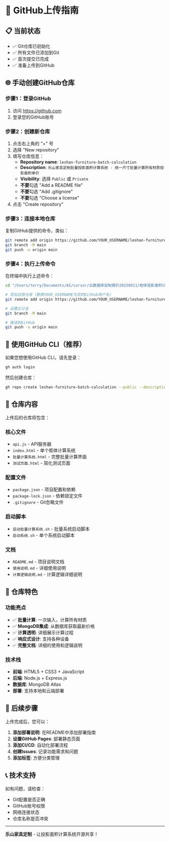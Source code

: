 # 🚀 GitHub上传指南

## 📋 当前状态
- ✅ Git仓库已初始化
- ✅ 所有文件已添加到Git
- ✅ 首次提交已完成
- ✅ 准备上传到GitHub

## 🌐 手动创建GitHub仓库

### 步骤1：登录GitHub
1. 访问 https://github.com
2. 登录您的GitHub账号

### 步骤2：创建新仓库
1. 点击右上角的 "+" 号
2. 选择 "New repository"
3. 填写仓库信息：
   - **Repository name**: `leshan-furniture-batch-calculation`
   - **Description**: `乐山家具定制批量投影面积计算系统 - 统一尺寸批量计算所有材质投影面积单价`
   - **Visibility**: 选择 `Public` 或 `Private`
   - **不要**勾选 "Add a README file"
   - **不要**勾选 "Add .gitignore"
   - **不要**勾选 "Choose a license"
4. 点击 "Create repository"

### 步骤3：连接本地仓库
复制GitHub提供的命令，类似：
```bash
git remote add origin https://github.com/YOUR_USERNAME/leshan-furniture-batch-calculation.git
git branch -M main
git push -u origin main
```

### 步骤4：执行上传命令
在终端中执行上述命令：

```bash
cd "/Users/terry/Documents/AI/cursor/云数据库定制报价20250911/柜体投影面积计算系统"

# 添加远程仓库（替换YOUR_USERNAME为您的GitHub用户名）
git remote add origin https://github.com/YOUR_USERNAME/leshan-furniture-batch-calculation.git

# 设置主分支
git branch -M main

# 推送到GitHub
git push -u origin main
```

## 🔧 使用GitHub CLI（推荐）

如果您想使用GitHub CLI，请先登录：

```bash
gh auth login
```

然后创建仓库：
```bash
gh repo create leshan-furniture-batch-calculation --public --description "乐山家具定制批量投影面积计算系统 - 统一尺寸批量计算所有材质投影面积单价" --source=. --remote=origin --push
```

## 📁 仓库内容

上传后的仓库将包含：

### 核心文件
- `api.js` - API服务器
- `index.html` - 单个柜体计算系统
- `批量计算系统.html` - 完整批量计算界面
- `测试页面.html` - 简化测试页面

### 配置文件
- `package.json` - 项目配置和依赖
- `package-lock.json` - 依赖锁定文件
- `.gitignore` - Git忽略文件

### 启动脚本
- `启动批量计算系统.sh` - 批量系统启动脚本
- `启动系统.sh` - 单个系统启动脚本

### 文档
- `README.md` - 项目说明文档
- `使用说明.md` - 详细使用说明
- `计算逻辑说明.md` - 计算逻辑详细说明

## 🌟 仓库特色

### 功能亮点
- ✅ **批量计算**: 一次输入，计算所有材质
- ✅ **MongoDB集成**: 从数据库获取最新价格
- ✅ **计算透明**: 详细展示计算过程
- ✅ **响应式设计**: 支持各种设备
- ✅ **完整文档**: 详细的使用和逻辑说明

### 技术栈
- **前端**: HTML5 + CSS3 + JavaScript
- **后端**: Node.js + Express.js
- **数据库**: MongoDB Atlas
- **部署**: 支持本地和云端部署

## 🎯 后续步骤

上传完成后，您可以：

1. **添加部署说明**: 在README中添加部署指南
2. **设置GitHub Pages**: 部署静态页面
3. **添加CI/CD**: 自动化部署流程
4. **创建Issues**: 记录功能需求和问题
5. **添加标签**: 方便分类管理

## 📞 技术支持

如有问题，请检查：
- Git配置是否正确
- GitHub账号权限
- 网络连接状态
- 仓库名称是否冲突

---

**乐山家具定制** - 让投影面积计算系统开源共享！
